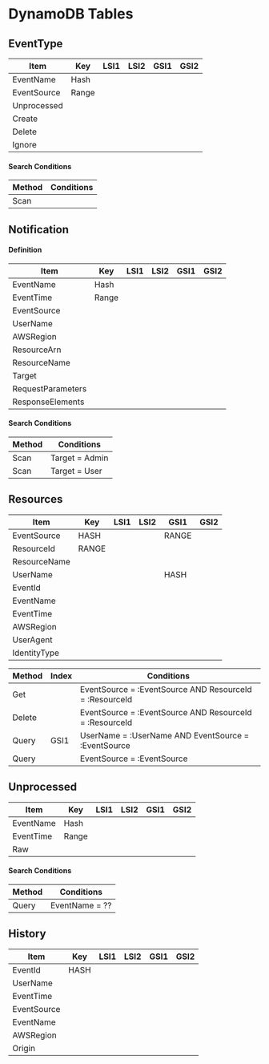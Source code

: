 # DynamoDB Tables

## EventType

| Item        | Key   | LSI1 | LSI2 | GSI1 | GSI2 |
| ----------- | ----- | ---- | ---- | ---- | ---- |
| EventName   | Hash  |      |      |      |      |
| EventSource | Range |      |      |      |      |
| Unprocessed |       |      |      |      |      |
| Create      |       |      |      |      |      |
| Delete      |       |      |      |      |      |
| Ignore      |       |      |      |      |      |

#### Search Conditions

| Method | Conditions |
| ------ | ---------- |
| Scan   |            |

## Notification

#### Definition

| Item              | Key   | LSI1 | LSI2 | GSI1 | GSI2 |
| ----------------- | ----- | ---- | ---- | ---- | ---- |
| EventName         | Hash  |      |      |      |      |
| EventTime         | Range |      |      |      |      |
| EventSource       |       |      |      |      |      |
| UserName          |       |      |      |      |      |
| AWSRegion         |       |      |      |      |      |
| ResourceArn       |       |      |      |      |      |
| ResourceName      |       |      |      |      |      |
| Target            |       |      |      |      |      |
| RequestParameters |       |      |      |      |      |
| ResponseElements  |       |      |      |      |      |

#### Search Conditions

| Method | Conditions     |
| ------ | -------------- |
| Scan   | Target = Admin |
| Scan   | Target = User  |

## Resources

| Item         | Key   | LSI1 | LSI2 | GSI1  | GSI2 |
| ------------ | ----- | ---- | ---- | ----- | ---- |
| EventSource  | HASH  |      |      | RANGE |      |
| ResourceId   | RANGE |      |      |       |      |
| ResourceName |       |      |      |       |      |
| UserName     |       |      |      | HASH  |      |
| EventId      |       |      |      |       |      |
| EventName    |       |      |      |       |      |
| EventTime    |       |      |      |       |      |
| AWSRegion    |       |      |      |       |      |
| UserAgent    |       |      |      |       |      |
| IdentityType |       |      |      |       |      |

| Method | Index | Conditions                                              |
| ------ | ----- | ------------------------------------------------------- |
| Get    |       | EventSource = :EventSource AND ResourceId = :ResourceId |
| Delete |       | EventSource = :EventSource AND ResourceId = :ResourceId |
| Query  | GSI1  | UserName = :UserName AND EventSource = :EventSource     |
| Query  |       | EventSource = :EventSource                              |

## Unprocessed

| Item      | Key   | LSI1 | LSI2 | GSI1 | GSI2 |
| --------- | ----- | ---- | ---- | ---- | ---- |
| EventName | Hash  |      |      |      |      |
| EventTime | Range |      |      |      |      |
| Raw       |       |      |      |      |      |

#### Search Conditions

| Method | Conditions     |
| ------ | -------------- |
| Query  | EventName = ?? |

## History

| Item        | Key  | LSI1 | LSI2 | GSI1 | GSI2 |
| ----------- | ---- | ---- | ---- | ---- | ---- |
| EventId     | HASH |      |      |      |      |
| UserName    |      |      |      |      |      |
| EventTime   |      |      |      |      |      |
| EventSource |      |      |      |      |      |
| EventName   |      |      |      |      |      |
| AWSRegion   |      |      |      |      |      |
| Origin      |      |      |      |      |      |
